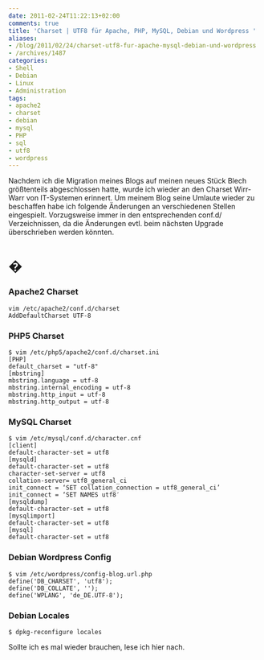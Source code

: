 ```yaml
---
date: 2011-02-24T11:22:13+02:00
comments: true
title: 'Charset | UTF8 für Apache, PHP, MySQL, Debian und Wordpress '
aliases:
- /blog/2011/02/24/charset-utf8-fur-apache-mysql-debian-und-wordpress
- /archives/1487
categories:
- Shell
- Debian
- Linux
- Administration
tags:
- apache2
- charset
- debian
- mysql
- PHP
- sql
- utf8
- wordpress
---
```


Nachdem ich die Migration meines Blogs auf meinen neues Stück Blech
größtenteils abgeschlossen hatte, wurde ich wieder an den Charset Wirr-Warr
von IT-Systemen erinnert. Um meinem Blog seine Umlaute wieder zu beschaffen
habe ich folgende Änderungen an verschiedenen Stellen eingespielt.
Vorzugsweise immer in den entsprechenden conf.d/ Verzeichnissen, da die
Änderungen evtl. beim nächsten Upgrade überschrieben werden könnten.


# �

### Apache2 Charset

```
vim /etc/apache2/conf.d/charset
AddDefaultCharset UTF-8
```

### PHP5 Charset

```
$ vim /etc/php5/apache2/conf.d/charset.ini
[PHP]
default_charset = "utf-8"
[mbstring]
mbstring.language = utf-8
mbstring.internal_encoding = utf-8
mbstring.http_input = utf-8
mbstring.http_output = utf-8
```

### MySQL Charset

```
$ vim /etc/mysql/conf.d/character.cnf
[client]
default-character-set = utf8
[mysqld]
default-character-set = utf8
character-set-server = utf8
collation-server= utf8_general_ci
init_connect = ‘SET collation_connection = utf8_general_ci’
init_connect = ‘SET NAMES utf8′
[mysqldump]
default-character-set = utf8
[mysqlimport]
default-character-set = utf8
[mysql]
default-character-set = utf8
```

### Debian Wordpress Config

```
$ vim /etc/wordpress/config-blog.url.php
define('DB_CHARSET', 'utf8');
define('DB_COLLATE', '');
define('WPLANG', 'de_DE.UTF-8');
```

### Debian Locales

```
$ dpkg-reconfigure locales
```

Sollte ich es mal wieder brauchen, lese ich hier nach.

